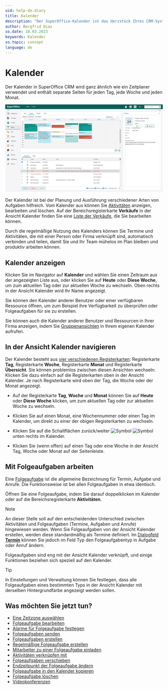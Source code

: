 ```yaml
---
uid: help-de-diary
title: Kalender
description: "Der SuperOffice-Kalender ist das Herzstück Ihres CRM-Systems. Diese Anleitungen helfen Ihnen, die Arbeit mit dem Kalender zu erlernen."
author: Bergfrid Dias
so.date: 10.03.2023
keywords: Kalender
so.topic: concept
language: de
---
```


# Kalender

Der Kalender in SuperOffice CRM wird ganz ähnlich wie ein Zeitplaner verwendet und enthält separate Seiten für jeden Tag, jede Woche und jeden Monat.

![Tragen Sie alle Ihre Termine und Aufgaben im Kalender ein, um sie im Überblick zu behalten -screenshot][img3]

Der Kalender ist bei der Planung und Ausführung verschiedener Arten von Aufgaben hilfreich. Vom Kalender aus können Sie [Aktivitäten][16] anzeigen, bearbeiten und löschen. Auf der Bereichsregisterkarte **Verkäufe** in der Ansicht Kalender finden Sie eine [Liste der Verkäufe][13], die Sie bearbeiten können.

Durch die regelmäßige Nutzung des Kalenders können Sie Termine und Aktivitäten, die mit einer Person oder Firma verknüpft sind, automatisch verbinden und teilen, damit Sie und Ihr Team mühelos im Plan bleiben und produktiv arbeiten können.

## <a id="open" />Kalender anzeigen

Klicken Sie im Navigator auf **Kalender** und wählen Sie einen Zeitraum aus der angezeigten Liste aus, oder klicken Sie auf **Heute** oder **Diese Woche**, um zum aktuellen Tag oder zur aktuellen Woche zu wechseln. Oben rechts in der Ansicht Kalender wird Ihr Name angezeigt.

Sie können den Kalender anderer Benutzer oder einer verfügbaren Ressource öffnen, um zum Beispiel ihre Verfügbarkeit zu überprüfen oder Folgeaufgaben für sie zu erstellen.

Sie können auch die Kalender anderer Benutzer und Ressourcen in Ihrer Firma anzeigen, indem Sie [Gruppenansichten][2] in Ihrem eigenen Kalender aufrufen.

## <a id="nav" />In der Ansicht Kalender navigieren

Der Kalender besteht aus [vier verschiedenen Registerkarten][24]: Registerkarte **Tag**, Registerkarte **Woche**, Registerkarte **Monat** und Registerkarte **Übersicht**. Sie können problemlos zwischen diesen Ansichten wechseln: Klicken Sie dazu einfach auf die Registerkarten oben in der Ansicht Kalender. Je nach Registerkarte wird oben der Tag, die Woche oder der Monat angezeigt.

* Auf der Registerkarte **Tag**, **Woche** und **Monat** können Sie auf **Heute** oder **Diese Woche** klicken, um zum aktuellen Tag oder zur aktuellen Woche zu wechseln.

* Klicken Sie auf einen Monat, eine Wochennummer oder einen Tag im Kalender, um direkt zu einer der obigen Registerkarten zu wechseln.

* Klicken Sie auf die Schaltflächen zurück/weiter ![Symbol][img2] ![Symbol][img1] unten rechts im Kalender.

* Klicken Sie (wenn offen) auf einen Tag oder eine Woche in der Ansicht Tag, Woche oder Monat auf der Seitenleiste.

## Mit Folgeaufgaben arbeiten

Eine [Folgeaufgabe][1] ist die allgemeine Bezeichnung für Termin, Aufgabe und Anrufe. Die Funktionsweise ist bei allen Folgeaufgaben in etwa identisch.

Öffnen Sie eine Folgeaufgabe, indem Sie darauf doppelklicken im Kalender oder auf die Bereichsregisterkarte **Aktivitäten**.

> [!NOTE]
> An dieser Stelle soll auf den entscheidenden Unterschied zwischen Aktivitäten und Folgeaufgaben (Termine, Aufgaben und Anrufe) hingewiesen werden.
Wenn Sie Folgeaufgaben von der Ansicht Kalender erstellen, werden diese standardmäßig als Termine definiert. Im [Dialogfeld **Termin**][22] können Sie jedoch im Feld Typ den Folgeaufgabentyp in Aufgabe oder Anruf ändern.

Folgeaufgaben sind eng mit der Ansicht Kalender verknüpft, und einige Funktionen beziehen sich speziell auf den Kalender.

> [!TIP]
> In Einstellungen und Verwaltung können Sie festlegen, dass alle Folgeaufgaben eines bestimmten Typs in der Ansicht Kalender mit derselben Hintergrundfarbe angezeigt werden sollen.

## Was möchten Sie jetzt tun?

* [Eine Zeitzone auswählen][15]
* [Folgeaufgabe bearbeiten][6]
* [Alarme für Folgeaufgabe festlegen][7]
* [Folgeaufgaben senden][8]
* [Folgeaufgaben erstellen][18]
* [Regelmäßige Folgeaufgabe erstellen][10]
* [Mitarbeiter zu einer Folgeaufgabe einladen][11]
* [Aktivitäten verknüpfen mit][12]
* [Folgeaufgaben verschieben][19]
* [Endzeitpunkt der Folgeaufgabe ändern][20]
* [Folgeaufgabe in den Kalender kopieren][21]
* [Folgeaufgabe löschen][17]
* [Videokonferenzen][23]

<!-- Referenced links -->
[1]: follow-ups.md
[2]: group-view.md
[6]: edit-follow-up.md
[7]: set-alarm.md
[8]: send-as-email.md
[10]: recurrence/create.md
[11]: invitation/index.md
[12]: linking-documents-to-follow-ups.md
[13]: screen/sales-tab.md
[15]: ../../globalization-and-localization/learn/time-zones.md
[16]: ../../learn/basics/activity.md
[17]: edit-follow-up.md#delete
[18]: create-follow-up.md
[19]: move-follow-up.md
[20]: edit-follow-up.md#change-end
[21]: create-follow-up.md#copy
[22]: screen/dialog-for-followups.md
[24]: screen/index.md
[23]: video-meetings.md

<!-- Referenced images -->
[img1]: ../../../media/icons/arrow-right.png
[img2]: ../../../media/icons/arrow-left.png
[img3]: ../../../media/loc/en/diary/diary.png
